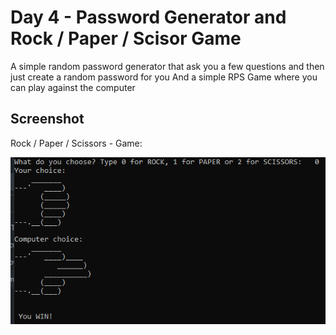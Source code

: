 
# Day 4 - Password Generator and Rock / Paper / Scisor Game

A simple random password generator that ask you a few questions and then just create a random password for you
And a simple RPS Game where you can play against the computer


## Screenshot

Rock / Paper / Scissors - Game:

![App Screenshot](https://github.com/snkfranco/Python-Pro-Bootcamp/blob/main/Day%204%20-%20Random%20and%20RPS%20Game/Screenshots/rockpaperscissors.png?raw=true)
